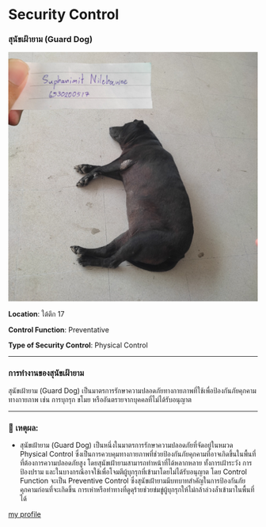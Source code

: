 # **Security Control**

### **สุนัขเฝ้ายาม (Guard Dog)**

![img](img/dog.png)

 **Location**: ใต้ตึก 17
  
 **Control Function**: Preventative
  
 **Type of Security Control**: Physical Control

---

### การทำงานของสุนัขเฝ้ายาม

สุนัขเฝ้ายาม (Guard Dog) เป็นมาตรการรักษาความปลอดภัยทางกายภาพที่ใช้เพื่อป้องกันภัยคุกคามทางกายภาพ เช่น การบุกรุก ขโมย หรืออันตรายจากบุคคลที่ไม่ได้รับอนุญาต

---

### 🔎 เหตุผล:
- สุนัขเฝ้ายาม (Guard Dog) เป็นหนึ่งในมาตรการรักษาความปลอดภัยที่จัดอยู่ในหมวด Physical Control ซึ่งเป็นการควบคุมทางกายภาพที่ช่วยป้องกันภัยคุกคามที่อาจเกิดขึ้นในพื้นที่ที่ต้องการความปลอดภัยสูง โดยสุนัขเฝ้ายามสามารถทำหน้าที่ได้หลากหลาย ทั้งการเฝ้าระวัง การป้องปราม และในบางกรณีอาจใช้เพื่อโจมตีผู้บุกรุกที่เข้ามาโดยไม่ได้รับอนุญาต 
โดย Control Function จะเป็น Preventive Control ซึ่งสุนัขเฝ้ายามมีบทบาทสำคัญในการป้องกันภัยคุกคามก่อนที่จะเกิดขึ้น การเห่าหรือท่าทางที่ดูดุร้ายช่วยข่มขู่ผู้บุกรุกให้ไม่กล้าล่วงล้ำเข้ามาในพื้นที่ได้



[my profile](https://6530200517.github.io/)










